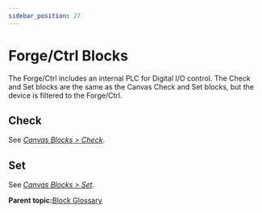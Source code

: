 ```yaml
---
sidebar_position: 27
---
```


# Forge/Ctrl Blocks

The Forge/Ctrl includes an internal PLC for Digital I/O control. The Check and Set blocks are the same as the Canvas Check and Set blocks, but the device is filtered to the Forge/Ctrl.

## Check

See [*Canvas Blocks \> Check*](Canvas-Check.md).

## Set

See [*Canvas Blocks \> Set*](Canvas-Set.md).

**Parent topic:**[Block Glossary](../TaskCanvasBlockGlossary/BlockGlossaryOverview.md)


